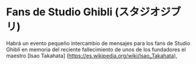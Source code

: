 # Fans de Studio Ghibli (スタジオジブリ)

Habrá un evento pequeño intercambio de mensajes para los fans de Studio Ghibli en memoria del reciente fallecimiento de unos de los fundadores el maestro [Isao Takahata] (https://es.wikipedia.org/wiki/Isao_Takahata),  